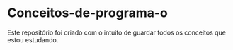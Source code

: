 # Conceitos-de-programa-o
Este repositório foi criado com o intuito de guardar todos os conceitos que estou estudando.
